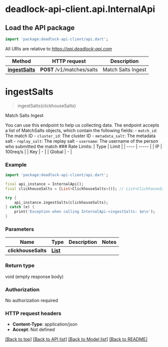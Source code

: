 # deadlock-api-client.api.InternalApi

## Load the API package
```dart
import 'package:deadlock-api-client/api.dart';
```

All URIs are relative to *https://api.deadlock-api.com*

Method | HTTP request | Description
------------- | ------------- | -------------
[**ingestSalts**](InternalApi.md#ingestsalts) | **POST** /v1/matches/salts | Match Salts Ingest


# **ingestSalts**
> ingestSalts(clickhouseSalts)

Match Salts Ingest

 You can use this endpoint to help us collecting data.  The endpoint accepts a list of MatchSalts objects, which contain the following fields:  - `match_id`: The match ID - `cluster_id`: The cluster ID - `metadata_salt`: The metadata salt - `replay_salt`: The replay salt - `username`: The username of the person who submitted the match  ### Rate Limits: | Type | Limit | | ---- | ----- | | IP | 100req/s | | Key | - | | Global | - |     

### Example
```dart
import 'package:deadlock-api-client/api.dart';

final api_instance = InternalApi();
final clickhouseSalts = [List<ClickhouseSalts>()]; // List<ClickhouseSalts> | 

try {
    api_instance.ingestSalts(clickhouseSalts);
} catch (e) {
    print('Exception when calling InternalApi->ingestSalts: $e\n');
}
```

### Parameters

Name | Type | Description  | Notes
------------- | ------------- | ------------- | -------------
 **clickhouseSalts** | [**List<ClickhouseSalts>**](ClickhouseSalts.md)|  | 

### Return type

void (empty response body)

### Authorization

No authorization required

### HTTP request headers

 - **Content-Type**: application/json
 - **Accept**: Not defined

[[Back to top]](#) [[Back to API list]](../README.md#documentation-for-api-endpoints) [[Back to Model list]](../README.md#documentation-for-models) [[Back to README]](../README.md)

